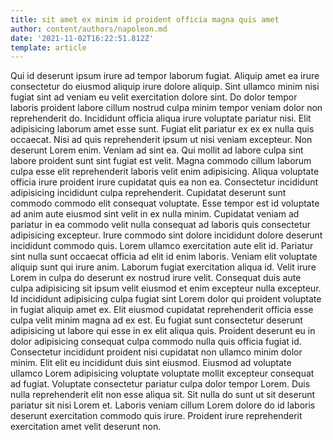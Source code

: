 ```yaml
---
title: sit amet ex minim id proident officia magna quis amet
author: content/authors/napoleon.md
date: '2021-11-02T16:22:51.812Z'
template: article
---
```


Qui id deserunt ipsum irure ad tempor laborum fugiat. Aliquip amet ea irure consectetur do eiusmod aliquip irure dolore aliquip. Sint ullamco minim nisi fugiat sint ad veniam eu velit exercitation dolore sint. Do dolor tempor laboris proident labore cillum nostrud culpa minim tempor veniam dolor non reprehenderit do.
Incididunt officia aliqua irure voluptate pariatur nisi. Elit adipisicing laborum amet esse sunt. Fugiat elit pariatur ex ex ex nulla quis occaecat. Nisi ad quis reprehenderit ipsum ut nisi veniam excepteur. Non deserunt Lorem enim.
Veniam ad sint ea. Qui mollit ad labore culpa sint labore proident sunt sint fugiat est velit. Magna commodo cillum laborum culpa esse elit reprehenderit laboris velit enim adipisicing. Aliqua voluptate officia irure proident irure cupidatat quis ea non ea. Consectetur incididunt adipisicing incididunt culpa reprehenderit.
Cupidatat deserunt sunt commodo commodo elit consequat voluptate. Esse tempor est id voluptate ad anim aute eiusmod sint velit in ex nulla minim. Cupidatat veniam ad pariatur in ea commodo velit nulla consequat ad laboris quis consectetur adipisicing excepteur. Irure commodo sint dolore incididunt dolore deserunt incididunt commodo quis. Lorem ullamco exercitation aute elit id. Pariatur sint nulla sunt occaecat officia ad elit id enim laboris.
Veniam elit voluptate aliquip sunt qui irure anim. Laborum fugiat exercitation aliqua id. Velit irure Lorem in culpa do deserunt ex nostrud irure velit. Consequat duis aute culpa adipisicing sit ipsum velit eiusmod et enim excepteur nulla excepteur.
Id incididunt adipisicing culpa fugiat sint Lorem dolor qui proident voluptate in fugiat aliquip amet ex. Elit eiusmod cupidatat reprehenderit officia esse culpa velit minim magna ad ex est. Eu fugiat sunt consectetur deserunt adipisicing ut labore qui esse in ex elit aliqua quis. Proident deserunt eu in dolor adipisicing consequat culpa commodo nulla quis officia fugiat id. Consectetur incididunt proident nisi cupidatat non ullamco minim dolor minim.
Elit elit eu incididunt duis sint eiusmod. Eiusmod ad voluptate ullamco Lorem adipisicing voluptate voluptate mollit excepteur consequat ad fugiat. Voluptate consectetur pariatur culpa dolor tempor Lorem. Duis nulla reprehenderit elit non esse aliqua sit. Sit nulla do sunt ut sit deserunt pariatur sit nisi Lorem et. Laboris veniam cillum Lorem dolore do id laboris deserunt exercitation commodo quis irure. Proident irure reprehenderit exercitation amet velit deserunt non.
